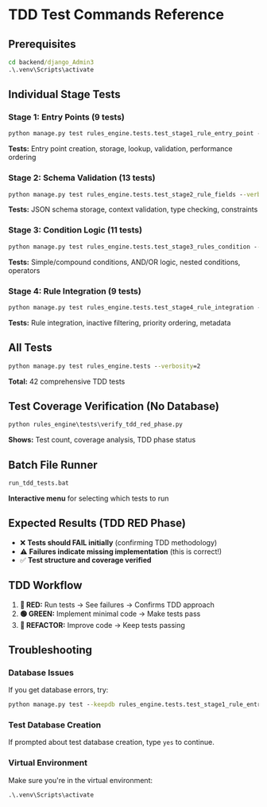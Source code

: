 # TDD Test Commands Reference

## Prerequisites
```cmd
cd backend/django_Admin3
.\.venv\Scripts\activate
```

## Individual Stage Tests

### Stage 1: Entry Points (9 tests)
```cmd
python manage.py test rules_engine.tests.test_stage1_rule_entry_point --verbosity=2
```
**Tests:** Entry point creation, storage, lookup, validation, performance ordering

### Stage 2: Schema Validation (13 tests)  
```cmd
python manage.py test rules_engine.tests.test_stage2_rule_fields --verbosity=2
```
**Tests:** JSON schema storage, context validation, type checking, constraints

### Stage 3: Condition Logic (11 tests)
```cmd
python manage.py test rules_engine.tests.test_stage3_rules_condition --verbosity=2
```
**Tests:** Simple/compound conditions, AND/OR logic, nested conditions, operators

### Stage 4: Rule Integration (9 tests)
```cmd
python manage.py test rules_engine.tests.test_stage4_rule_integration --verbosity=2
```
**Tests:** Rule integration, inactive filtering, priority ordering, metadata

## All Tests
```cmd
python manage.py test rules_engine.tests --verbosity=2
```
**Total:** 42 comprehensive TDD tests

## Test Coverage Verification (No Database)
```cmd
python rules_engine\tests\verify_tdd_red_phase.py
```
**Shows:** Test count, coverage analysis, TDD phase status

## Batch File Runner
```cmd
run_tdd_tests.bat
```
**Interactive menu** for selecting which tests to run

## Expected Results (TDD RED Phase)
- ❌ **Tests should FAIL initially** (confirming TDD methodology)
- ⚠️ **Failures indicate missing implementation** (this is correct!)
- ✅ **Test structure and coverage verified**

## TDD Workflow
1. **🔴 RED:** Run tests → See failures → Confirms TDD approach
2. **🟢 GREEN:** Implement minimal code → Make tests pass
3. **🔵 REFACTOR:** Improve code → Keep tests passing

## Troubleshooting

### Database Issues
If you get database errors, try:
```cmd
python manage.py test --keepdb rules_engine.tests.test_stage1_rule_entry_point
```

### Test Database Creation
If prompted about test database creation, type `yes` to continue.

### Virtual Environment
Make sure you're in the virtual environment:
```cmd
.\.venv\Scripts\activate
```